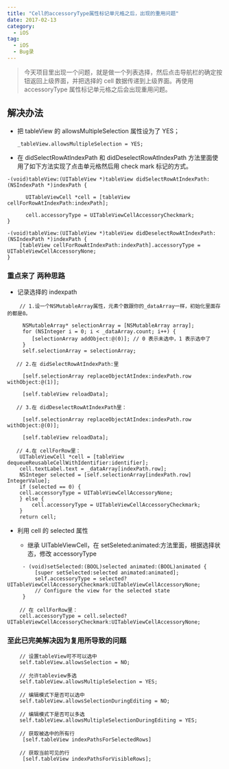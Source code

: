 ```yaml
---
title: "Cell的accessoryType属性标记单元格之后，出现的重用问题"
date: 2017-02-13
category:
  - iOS
tag:
  - iOS
  - Bug录
---
```


> 今天项目里出现一个问题，就是做一个列表选择，然后点击导航栏的确定按钮返回上级界面，并把选择的 cell 数据传递到上级界面。再使用 accessoryType 属性标记单元格之后会出现重用问题。

## 解决办法

- 把 tableView 的 allowsMultipleSelection 属性设为了 YES；

  ```objc
  _tableView.allowsMultipleSelection = YES;
  ```

- 在 didSelectRowAtIndexPath 和 didDeselectRowAtIndexPath 方法里面使用了如下方法实现了点击单元格然后用 check mark 标记的方式。

```objc
-(void)tableView:(UITableView *)tableView didSelectRowAtIndexPath:(NSIndexPath *)indexPath {

      UITableViewCell *cell = [tableView cellForRowAtIndexPath:indexPath];

	  cell.accessoryType = UITableViewCellAccessoryCheckmark;
}

-(void)tableView:(UITableView *)tableView didDeselectRowAtIndexPath:(NSIndexPath *)indexPath {
	[tableView cellForRowAtIndexPath:indexPath].accessoryType = UITableViewCellAccessoryNone;
}
```

### 重点来了 两种思路

- 记录选择的 indexpath

```objc
 	// 1.设一个NSMutableArray属性，元素个数跟你的_dataArray一样，初始化里面存的都是0。

	 NSMutableArray* selectionArray = [NSMutableArray array];
	 for (NSInteger i = 0; i < _dataArray.count; i++) {
    	[selectionArray addObject:@(0)]; // 0 表示未选中，1 表示选中了
	 }
	 self.selectionArray = selectionArray;

   // 2.在 didSelectRowAtIndexPath:里

	 [self.selectionArray replaceObjectAtIndex:indexPath.row withObject:@(1)];

	 [self.tableView reloadData];

   // 3.在 didDeselectRowAtIndexPath里：

	 [self.selectionArray replaceObjectAtIndex:indexPath.row withObject:@(0)];

	 [self.tableView reloadData];

   // 4.在 cellForRow里：
	UITableViewCell *cell = [tableView dequeueReusableCellWithIdentifier:identifier];
	cell.textLabel.text = _dataArray[indexPath.row];
	NSInteger selected = [self.selectionArray[indexPath.row] IntegerValue];
	if (selected == 0) {
    cell.accessoryType = UITableViewCellAccessoryNone;
	} else {
    	cell.accessoryType = UITableViewCellAccessoryCheckmark;
	}
	return cell;
```

- 利用 cell 的 selected 属性

  - 继承 UITableViewCell，在 setSeleted:animated:方法里面，根据选择状态，修改 accessoryType

```objc
	 - (void)setSelected:(BOOL)selected animated:(BOOL)animated {
    	 [super setSelected:selected animated:animated];
		 self.accessoryType = selected?UITableViewCellAccessoryCheckmark:UITableViewCellAccessoryNone;
		 // Configure the view for the selected state
	 }

	// 在 cellForRow里：
	cell.accessoryType = cell.selected?UITableViewCellAccessoryCheckmark:UITableViewCellAccessoryNone;

```

### 至此已完美解决因为复用所导致的问题

```objc
	// 设置tableView可不可以选中
    self.tableView.allowsSelection = NO;

    // 允许tableview多选
    self.tableView.allowsMultipleSelection = YES;

    // 编辑模式下是否可以选中
    self.tableView.allowsSelectionDuringEditing = NO;

    // 编辑模式下是否可以多选
    self.tableView.allowsMultipleSelectionDuringEditing = YES;

    // 获取被选中的所有行
     [self.tableView indexPathsForSelectedRows]

    // 获取当前可见的行
     [self.tableView indexPathsForVisibleRows];
```
